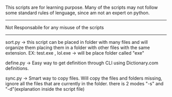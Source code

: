 This scripts are for learning purpose.
Many of the scripts may not follow some standard rules of lenguage,
since am not an expert on python.
*****************************
Not Responsabile for any misuse of the scripts
*******************************
sort.py -> this script can be placed in folder with many files and will organize them placing
            them in a folder with other files with the same extension.
            EX: test.exe , lol.exe -> will be place folder called "exe"
           
define.py -> Easy way to get definition through CLI using Dictionary.com definitions.

sync.py -> Smart way to copy files. Will copy the files and folders missing, ignore all the files that are currently in the folder. there is 2 modes "-s" and "-d"(explanation inside the script file)

